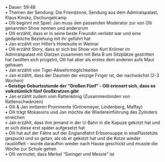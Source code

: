 • Dauer: 59:48  
• Themen der Sendung: Die Friendzone, Sendung aus dem Admiralspalast, Klaus Kinsky, Dschungelcamp  
• Olli beginnt mit Spiel: Jan muss den passenden Moderator zur von Olli genannten Show nennen und andersrum  
• Olli erzählt, dass er in seine beste Freundin verliebt war und eine gedankliche Beziehung mit ihr geführt hat  
• Jan erzählt von Hitler’s Hotelsuite in Weimar  
• Olli erzählt Story, dass er sich bei Show von Kurt Krömer im Admiralspalast mit Glatzen zusammen mit Bela B um Sitzplätze gestritten hat (wollten sich prügeln), Olli hat aber als erstes dem anderen aufs Maul gehauen  
• Jan erzählt von Tiger-Abwehrmöglichkeiten  
• Jan erzählt, dass der Daumen der einzige Finger ist, der nachwächst (2-3 Wochen)  
**• Geistige Geburtsstunde der “Großen Fünf” - Olli erinnert sich, dass es volkstümlich fünf Großkratzen gibt**  
• Jan erzählt zudem vom Rattenkönig (Zusammenbinden von Rattenschwänzen)  
• Olli & Jan imitieren Prominente (Grönemeyer, Lindenberg, Maffay)  
• Olli trägt Mokassins und Jan möchte die Wiedereinführung des Zylinders erreichen  
• Jan erzählt, dass ihm jemand in der U-Bahn in die Kapuze gekotzt hat und er sich diese erst später aufgesetzt hat  
• Olli hat auf der Fähre auf der Englandfahrt Erbsensuppe in einePlastetüte gespuckt und so getan, als ob er gekotzt hat und die Kotze wieder rauslöffelt - wurde daraufhin wieder nach Hause geschickt und musste die Woche zur Schule gehen  
• Olli vermutet, dass Merkel “Swinger und Messie” ist 

